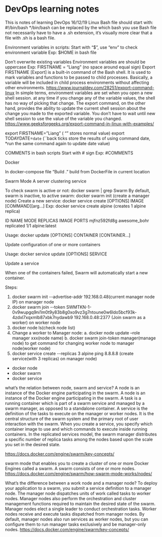 # DevOps learning notes

This is notes of learning DevOps
16/12/19
Linux
Bash file should start with:
#!/bin/bash
\*/bin/bash can be replaced by the which bash you use
Bash file not necessarily have to have a .sh extension, it’s visually more clear that a file with .sh is a bash file.

Environment variables in scripts:
Start with “$”, use “env” to check environment variable 
Exp: $HOME in bash file

Don’t overwrite existing variables
Environment variables are should be uppercase
Exp:
FIRSTNAME = “Liang” (no space around equal sign)
Export FIRSTNAME
[Export] is a built-in command of the Bash shell. It is used to mark variables and functions to be passed to child processes. Basically, a variable will be included in child process environments without affecting other environments.
https://www.journaldev.com/28251/export-command-linux
In simple terms, environment variables are set when you open a new shell session. at any time if you change any of the variable values, the shell has no way of picking that change. The export command, on the other hand, provides the ability to update the current shell session about the change you made to the exported variable. You don’t have to wait until new shell session to use the value of the variable you changed.
https://www.geeksforgeeks.org/export-command-in-linux-with-examples/

export FIRSTNAME=”Liang” ( “” stores normal value)
export TODAYDATE=`date` (``back ticks store the results of using command date, \*run the same command again to update date value)

COMMENTS in bash scripts
Start with # sign
Exp:
#COMMENTS

Docker

In docker-compose file
“Build .” build from DockerFile in current location

Swarm Mode
A server clustering service

To check swarm is active or not: docker swarm | grep Swarm
By default, swarm is inactive, to active swarm: docker swarm init (create a manager node)
Create a new service:
docker service create [OPTIONS] IMAGE [COMMAND][arg...]
Exp:
docker service create alpine (creates 1 alpine replica)

ID NAME MODE REPLICAS IMAGE PORTS
mjfnz592fd8g awesome_bohr replicated 1/1 alpine:latest

Usage: docker update [OPTIONS] CONTAINER [CONTAINER...]

Update configuration of one or more containers

Usage: docker service update [OPTIONS] SERVICE

Update a service

When one of the containers failed, Swarm will automatically start a new container.

Steps:

1. docker swarm init --advertise-addr 192.168.0.48(current manager node IP) on manager node
2. docker swarm join --token SWMTKN-1-0v9wupgq9ni1m0t9y83b8g0xo9vz3g7ntoune0w6ldo5bcf93k-4zdxl7xqxmlb87xbk7nydawb9 192.168.0.48:2377 (Join swarm as a worker) on worker node
3. docker node ls(check node list)
4. Change a worker to Manager node:
   a. docker node update –role manager xxx(node name)
   b. docker swarm join-token manager(manage node) to get command for changing worker node to manager node(worker node)
5. docker service create --replicas 3 alpine ping 8.8.8.8 (create service(with 3 replicas) on manager node)

- docker node
- docker swarm
- docker service

what’s the relation between node, swarm and service?
A node is an instance of the Docker engine participating in the swarm.
A node is an instance of the Docker engine participating in the swarm.
A task is a running container which is part of a swarm service and managed by a swarm manager, as opposed to a standalone container.
A service is the definition of the tasks to execute on the manager or worker nodes. It is the central structure of the swarm system and the primary root of user interaction with the swarm. When you create a service, you specify which container image to use and which commands to execute inside running containers. In the replicated services model, the swarm manager distributes a specific number of replica tasks among the nodes based upon the scale you set in the desired state.

https://docs.docker.com/engine/swarm/key-concepts/

swarm mode that enables you to create a cluster of one or more Docker Engines called a swarm. A swarm consists of one or more nodes.
https://docs.docker.com/engine/swarm/how-swarm-mode-works/nodes/

What’s the difference between a work node and a manager node?
To deploy your application to a swarm, you submit a service definition to a manager node. The manager node dispatches units of work called tasks to worker nodes. Manager nodes also perform the orchestration and cluster management functions required to maintain the desired state of the swarm. Manager nodes elect a single leader to conduct orchestration tasks. Worker nodes receive and execute tasks dispatched from manager nodes. By default, manager nodes also run services as worker nodes, but you can configure them to run manager tasks exclusively and be manager-only nodes.
https://docs.docker.com/engine/swarm/key-concepts/
